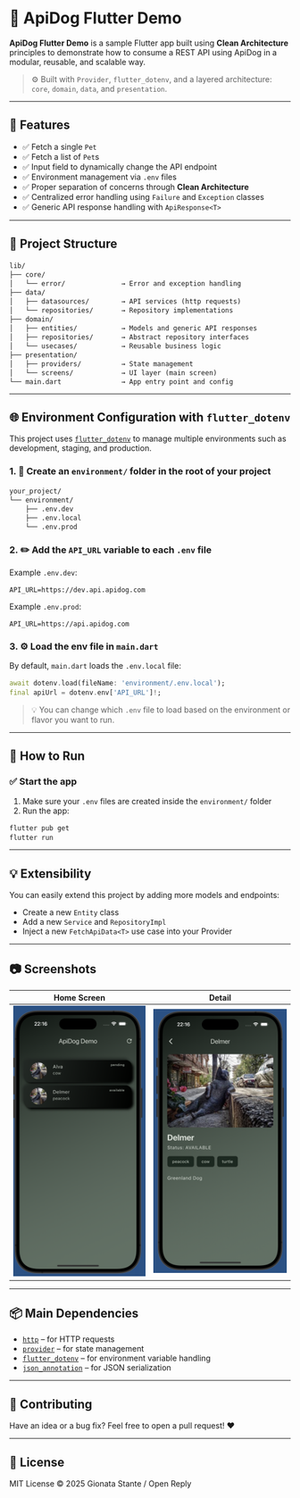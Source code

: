 # 🐶 ApiDog Flutter Demo

**ApiDog Flutter Demo** is a sample Flutter app built using **Clean Architecture** principles to demonstrate how to consume a REST API using ApiDog in a modular, reusable, and scalable way.

> ⚙️ Built with `Provider`, `flutter_dotenv`, and a layered architecture: `core`, `domain`, `data`, and `presentation`.

---

## 🚀 Features

- ✅ Fetch a single `Pet`
- ✅ Fetch a list of `Pet`s
- ✅ Input field to dynamically change the API endpoint
- ✅ Environment management via `.env` files
- ✅ Proper separation of concerns through **Clean Architecture**
- ✅ Centralized error handling using `Failure` and `Exception` classes
- ✅ Generic API response handling with `ApiResponse<T>`

---

## 📁 Project Structure

```
lib/
├── core/
│   └── error/              → Error and exception handling
├── data/
│   ├── datasources/        → API services (http requests)
│   └── repositories/       → Repository implementations
├── domain/
│   ├── entities/           → Models and generic API responses
│   ├── repositories/       → Abstract repository interfaces
│   └── usecases/           → Reusable business logic
├── presentation/
│   ├── providers/          → State management
│   └── screens/            → UI layer (main screen)
└── main.dart               → App entry point and config
```

---

## 🌐 Environment Configuration with `flutter_dotenv`

This project uses [`flutter_dotenv`](https://pub.dev/packages/flutter_dotenv) to manage multiple environments such as development, staging, and production.

### 1. 📁 Create an `environment/` folder in the root of your project

```
your_project/
└── environment/
    ├── .env.dev
    ├── .env.local
    └── .env.prod
```

### 2. ✏️ Add the `API_URL` variable to each `.env` file

Example `.env.dev`:

```
API_URL=https://dev.api.apidog.com
```

Example `.env.prod`:

```
API_URL=https://api.apidog.com
```

### 3. ⚙️ Load the env file in `main.dart`

By default, `main.dart` loads the `.env.local` file:

```dart
await dotenv.load(fileName: 'environment/.env.local');
final apiUrl = dotenv.env['API_URL']!;
```

> 💡 You can change which `.env` file to load based on the environment or flavor you want to run.

---

## 🧪 How to Run

### ✅ Start the app

1. Make sure your `.env` files are created inside the `environment/` folder
2. Run the app:

```bash
flutter pub get
flutter run
```

---

## 💡 Extensibility

You can easily extend this project by adding more models and endpoints:

- Create a new `Entity` class
- Add a new `Service` and `RepositoryImpl`
- Inject a new `FetchApiData<T>` use case into your Provider

---

## 📷 Screenshots

| Home Screen | Detail |
|-------------|----------------|
| ![home](docs/home.png) | ![detail](docs/detail.png) |

---

## 📦 Main Dependencies

- [`http`](https://pub.dev/packages/http) – for HTTP requests
- [`provider`](https://pub.dev/packages/provider) – for state management
- [`flutter_dotenv`](https://pub.dev/packages/flutter_dotenv) – for environment variable handling
- [`json_annotation`](https://pub.dev/packages/json_annotation) – for JSON serialization

---

## 🤝 Contributing

Have an idea or a bug fix? Feel free to open a pull request! ❤️

---

## 📄 License

MIT License © 2025 Gionata Stante / Open Reply

